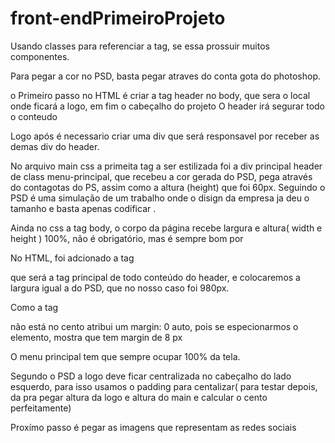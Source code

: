 # front-endPrimeiroProjeto
Usando classes para referenciar a tag, se essa prossuir muitos componentes.

Para pegar a cor no PSD, basta pegar atraves do conta gota do photoshop.

o Primeiro passo no HTML é criar a tag header no body, que sera o local onde ficará a logo, em fim o cabeçalho do projeto
O header irá segurar todo o conteudo 

Logo após é necessario criar uma div que será responsavel por receber as demas div do header.

No arquivo main css a primeita tag a ser estilizada foi a div principal header de class menu-principal, que recebeu a cor gerada do PSD, pega através do contagotas do PS, assim como a altura (height) que foi 60px. Seguindo o PSD é uma simulação de um trabalho onde o disign da empresa ja deu o tamanho e basta apenas codificar .

Ainda no css a tag body, o corpo da página recebe largura e altura( width e height )  100%, não é obrigatório, mas é sempre bom por

No HTML, foi adcionado a tag <main> que será a tag principal de todo conteúdo do header, e colocaremos a largura igual a do PSD,  que no nosso caso foi 980px.

Como a tag <main> não está no cento atribui um margin: 0 auto, pois se especionarmos o elemento, mostra que tem margin de 8 px

O menu principal tem que sempre ocupar 100% da tela.

Segundo o PSD a logo deve ficar centralizada no cabeçalho do lado esquerdo, para isso usamos o padding para centalizar( para testar depois, da pra pegar altura da logo e altura do main e calcular o cento perfeitamente)

Proxímo passo é pegar as imagens que representam as redes sociais

